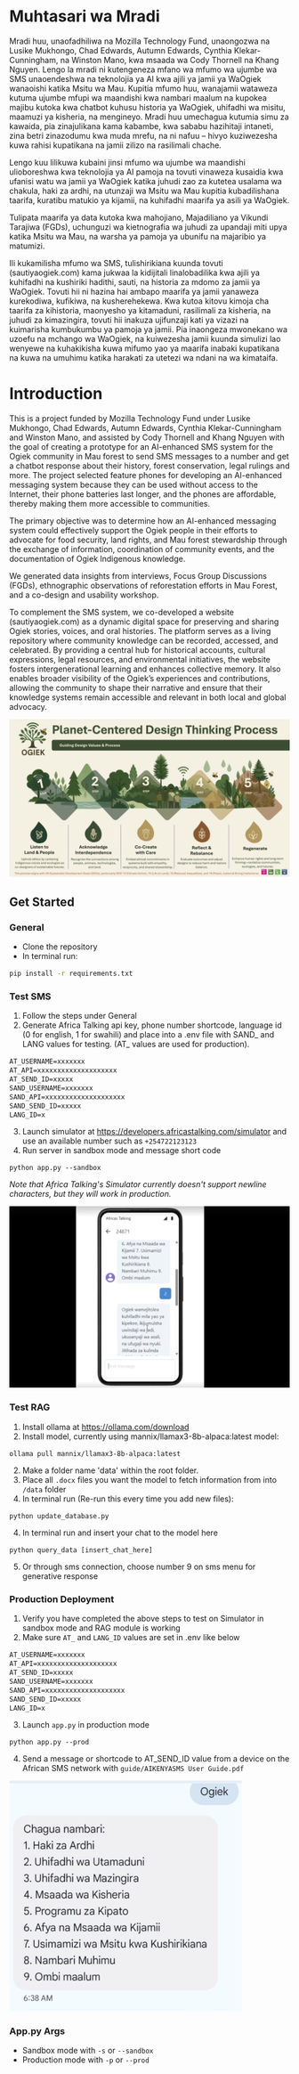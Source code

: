 
# Muhtasari wa Mradi

Mradi huu, unaofadhiliwa na Mozilla Technology Fund, unaongozwa na Lusike Mukhongo, Chad Edwards, Autumn Edwards, Cynthia Klekar-Cunningham, na Winston Mano, kwa msaada wa Cody Thornell na Khang Nguyen. Lengo la mradi ni kutengeneza mfano wa mfumo wa ujumbe wa SMS unaoendeshwa na teknolojia ya AI kwa ajili ya jamii ya WaOgiek wanaoishi katika Msitu wa Mau. Kupitia mfumo huu, wanajamii wataweza kutuma ujumbe mfupi wa maandishi kwa nambari maalum na kupokea majibu kutoka kwa chatbot kuhusu historia ya WaOgiek, uhifadhi wa misitu, maamuzi ya kisheria, na mengineyo. Mradi huu umechagua kutumia simu za kawaida, pia zinajulikana kama kabambe, kwa sababu hazihitaji intaneti, zina betri zinazodumu kwa muda mrefu, na ni nafuu – hivyo kuziwezesha kuwa rahisi kupatikana na jamii zilizo na rasilimali chache.

Lengo kuu lilikuwa kubaini jinsi mfumo wa ujumbe wa maandishi ulioboreshwa kwa teknolojia ya AI pamoja na tovuti vinaweza kusaidia kwa ufanisi watu wa jamii ya WaOgiek katika juhudi zao za kutetea usalama wa chakula, haki za ardhi, na utunzaji wa Msitu wa Mau kupitia kubadilishana taarifa, kuratibu matukio ya kijamii, na kuhifadhi maarifa ya asili ya WaOgiek.

Tulipata maarifa ya data kutoka kwa mahojiano, Majadiliano ya Vikundi Tarajiwa (FGDs), uchunguzi wa kietnografia wa juhudi za upandaji miti upya katika Msitu wa Mau, na warsha ya pamoja ya ubunifu na majaribio ya matumizi.

Ili kukamilisha mfumo wa SMS, tulishirikiana kuunda tovuti (sautiyaogiek.com) kama jukwaa la kidijitali linalobadilika kwa ajili ya kuhifadhi na kushiriki hadithi, sauti, na historia za mdomo za jamii ya WaOgiek. Tovuti hii ni hazina hai ambapo maarifa ya jamii yanaweza kurekodiwa, kufikiwa, na kusherehekewa. Kwa kutoa kitovu kimoja cha taarifa za kihistoria, maonyesho ya kitamaduni, rasilimali za kisheria, na juhudi za kimazingira, tovuti hii inakuza ujifunzaji kati ya vizazi na kuimarisha kumbukumbu ya pamoja ya jamii. Pia inaongeza mwonekano wa uzoefu na mchango wa WaOgiek, na kuiwezesha jamii kuunda simulizi lao wenyewe na kuhakikisha kuwa mifumo yao ya maarifa inabaki kupatikana na kuwa na umuhimu katika harakati za utetezi wa ndani na wa kimataifa.

# Introduction

This is a project funded by Mozilla Technology Fund under Lusike Mukhongo, Chad Edwards, Autumn Edwards, Cynthia Klekar-Cunningham and Winston Mano, and assisted by Cody Thornell and Khang Nguyen with the goal of creating a prototype for an AI-enhanced SMS system for the Ogiek community in Mau forest to send SMS messages to a number and get a chatbot response about their history, forest conservation, legal rulings and more. The project selected feature phones for developing an AI-enhanced messaging system because they can be used without access to the Internet, their phone batteries last longer, and the phones are affordable, thereby making them more accessible to communities.

The primary objective was to determine how an AI-enhanced messaging system could effectively support the Ogiek people in their efforts to advocate for food security,  land rights, and Mau forest stewardship through the exchange of information, coordination of community events, and the documentation of Ogiek Indigenous knowledge.

We generated data insights from interviews, Focus Group Discussions (FGDs), ethnographic observations of reforestation efforts in Mau Forest, and a co-design and usability workshop.

To complement the SMS system, we co-developed a website (sautiyaogiek.com) as a dynamic digital space for preserving and sharing Ogiek stories, voices, and oral histories. The platform serves as a living repository where community knowledge can be recorded, accessed, and celebrated. By providing a central hub for historical accounts, cultural expressions, legal resources, and environmental initiatives, the website fosters intergenerational learning and enhances collective memory. It also enables broader visibility of the Ogiek’s experiences and contributions, allowing the community to shape their narrative and ensure that their knowledge systems remain accessible and relevant in both local and global advocacy.

![Planet Centered Design](images/planet_centered_design.png)

## Get Started

### General
- Clone the repository
- In terminal run:
```bash
pip install -r requirements.txt
```

### Test SMS
1. Follow the steps under General
2. Generate Africa Talking api key, phone number shortcode, language id (0 for english, 1 for swahili) and place into a .env file with SAND_ and LANG values for testing. (AT_ values are used for production).
```
AT_USERNAME=xxxxxxx
AT_API=xxxxxxxxxxxxxxxxxxxx
AT_SEND_ID=xxxxx
SAND_USERNAME=xxxxxxx
SAND_API=xxxxxxxxxxxxxxxxxxxx
SAND_SEND_ID=xxxxx
LANG_ID=x
```
3. Launch simulator at https://developers.africastalking.com/simulator and use an available number such as `+254722123123`
4. Run server in sandbox mode and message short code
```
python app.py --sandbox
```
*Note that Africa Talking's Simulator currently doesn't support newline characters, but they will work in production.*

![SMS Simulator](images/simulator_sms.png)

### Test RAG
1. Install ollama at https://ollama.com/download
1. Install model, currently using mannix/llamax3-8b-alpaca:latest model:
```
ollama pull mannix/llamax3-8b-alpaca:latest
```
2. Make a folder name 'data' within the root folder.
3. Place all `.docx` files you want the model to fetch information from into `/data` folder
4. In terminal run (Re-run this every time you add new files):
```
python update_database.py
```
4. In terminal run and insert your chat to the model here
```
python query_data [insert_chat_here]
```
5. Or through sms connection, choose number 9 on sms menu for generative response

### Production Deployment
1. Verify you have completed the above steps to test on Simulator in sandbox mode and RAG module is working
2. Make sure `AT_` and `LANG_ID` values are set in .env like below
```
AT_USERNAME=xxxxxxx
AT_API=xxxxxxxxxxxxxxxxxxxx
AT_SEND_ID=xxxxx
SAND_USERNAME=xxxxxxx
SAND_API=xxxxxxxxxxxxxxxxxxxx
SAND_SEND_ID=xxxxx
LANG_ID=x
```
3. Launch `app.py` in production mode
```
python app.py --prod
```
4. Send a message or shortcode to AT_SEND_ID value from a device on the African SMS network with `guide/AIKENYASMS User Guide.pdf`

![Deployed SMS](images/deployed_sms.png)

### App.py Args
- Sandbox mode with `-s` or `--sandbox`
- Production mode with `-p` or `--prod`
